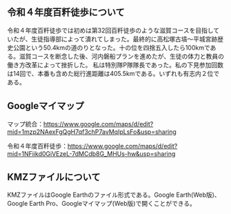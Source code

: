 ## 令和４年度百粁徒歩について
令和４年度百粁徒歩では初めは第32回百粁徒歩のような滋賀コースを目指していたが、生徒指導部によって潰れてしまった。最終的に高松塚古墳～平城宮跡歴史公園という50.4kmの道のりとなった。十の位を四捨五入したら100kmである。滋賀コースを断念した後、河内磐船プランを進めたが、生徒の体力と教員の働き方改革によって挫折した。
私は特別隊P隊隊長であった。私の下見参加回数は14回で、本番も含めた総行進距離は405.5kmである。いずれも有志内２位である。

## Googleマイマップ

マップ統合：https://www.google.com/maps/d/edit?mid=1mzp2NAexFgQgH7qf3chP7avMqIpLsFo&usp=sharing

令和４年度百粁徒歩：https://www.google.com/maps/d/edit?mid=1NFiikd0GiVEzeL-7dMCdb8G_MHUs-hw&usp=sharing

## KMZファイルについて

KMZファイルはGoogle Earthのファイル形式である。Google Earth(Web版)、Google Earth Pro、Googleマイマップ(Web版)で開くことができる。
